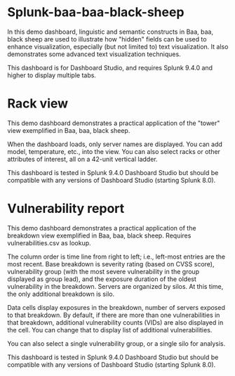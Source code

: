 # Splunk-baa-baa-black-sheep
In this demo dashboard, linguistic and semantic constructs in Baa, baa, black sheep are used to illustrate how "hidden" fields can be used to enhance visualization, especially (but not limited to) text visualization.  It also demonstrates some advanced text visualization techniques.

This dashboard is for Dashboard Studio, and requires Splunk 9.4.0 and higher to display multiple tabs.

# Rack view
This demo dashboard demonstrates a practical application of the "tower" view exemplified in Baa, baa, black sheep.

When the dashboard loads, only server names are displayed.  You can add model, temperature, etc., into the view.  You can also select racks or other attributes of interest, all on a 42-unit vertical ladder.

This dashboard is tested in Splunk 9.4.0 Dashboard Studio but should be compatible with any versions of Dashboard Studio (starting Splunk 8.0).

# Vulnerability report
This demo dashboard demonstrates a practical application of the breakdown view exemplified in Baa, baa, black sheep.  Requires vulnerabilities.csv as lookup.

The column order is time line from right to left; i.e., left-most entries are the most recent.  Base breakdown is severity rating (based on CVSS score), vulnerability group (with the most severe vulnerability in the group displayed as group lead), and the exposure duration of the oldest vulnerability in the breakdown.  Servers are organized by silos.  At this time, the only additional breakdown is silo.

Data cells display exposures in the breakdown, number of servers exposed to that breakdown.  By default, if there are more than one vulnerabilities in that breakdown, additional vulnerability counts (VIDs) are also displayed in the cell.  You can change that to display list of additional vulnerabilities.

You can also select a single vulnerability group, or a single silo for analysis.

This dashboard is tested in Splunk 9.4.0 Dashboard Studio but should be compatible with any versions of Dashboard Studio (starting Splunk 8.0).
